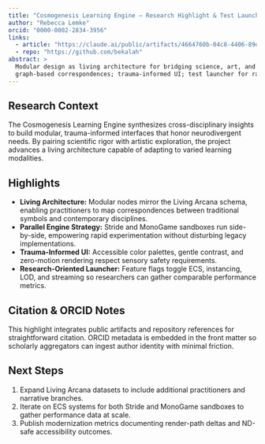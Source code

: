 ```yaml
---
title: "Cosmogenesis Learning Engine — Research Highlight & Test Launcher"
author: "Rebecca Lemke"
orcid: "0000-0002-2834-3956"
links:
  - article: "https://claude.ai/public/artifacts/4664760b-04c8-4406-89d6-0e1703e00bcc"
  - repo: "https://github.com/bekalah"
abstract: >
  Modular design as living architecture for bridging science, art, and psychology;
  graph-based correspondences; trauma-informed UI; test launcher for rapid experiments.
---
```


## Research Context

The Cosmogenesis Learning Engine synthesizes cross-disciplinary insights to build modular, trauma-informed interfaces that honor neurodivergent needs. By pairing scientific rigor with artistic exploration, the project advances a living architecture capable of adapting to varied learning modalities.

## Highlights

- **Living Architecture:** Modular nodes mirror the Living Arcana schema, enabling practitioners to map correspondences between traditional symbols and contemporary disciplines.
- **Parallel Engine Strategy:** Stride and MonoGame sandboxes run side-by-side, empowering rapid experimentation without disturbing legacy implementations.
- **Trauma-Informed UI:** Accessible color palettes, gentle contrast, and zero-motion rendering respect sensory safety requirements.
- **Research-Oriented Launcher:** Feature flags toggle ECS, instancing, LOD, and streaming so researchers can gather comparable performance metrics.

## Citation & ORCID Notes

This highlight integrates public artifacts and repository references for straightforward citation. ORCID metadata is embedded in the front matter so scholarly aggregators can ingest author identity with minimal friction.

## Next Steps

1. Expand Living Arcana datasets to include additional practitioners and narrative branches.
2. Iterate on ECS systems for both Stride and MonoGame sandboxes to gather performance data at scale.
3. Publish modernization metrics documenting render-path deltas and ND-safe accessibility outcomes.

